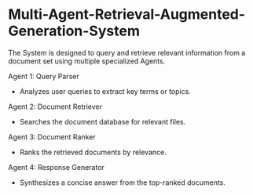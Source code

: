 # Multi-Agent-Retrieval-Augmented-Generation-System

The System is designed to query and retrieve relevant information from a document set using multiple specialized Agents.

Agent 1: Query Parser  
- Analyzes user queries to extract key terms or topics.  

Agent 2: Document Retriever  
- Searches the document database for relevant files.  

Agent 3: Document Ranker  
- Ranks the retrieved documents by relevance.  

Agent 4: Response Generator  
- Synthesizes a concise answer from the top-ranked documents.
